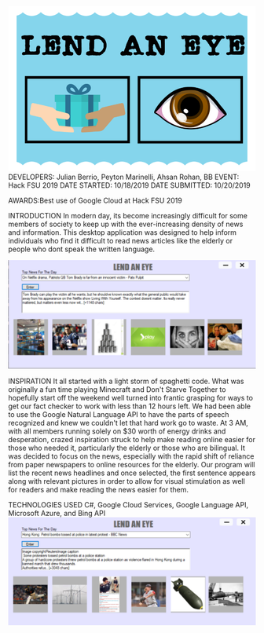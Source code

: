 
![Tom Brady News Demo](photos/Banner.png)
DEVELOPERS: Julian Berrio, Peyton Marinelli, Ahsan Rohan, BB 
EVENT: Hack FSU 2019 
DATE STARTED: 10/18/2019 
DATE SUBMITTED: 10/20/2019

AWARDS:Best use of Google Cloud at Hack FSU 2019

INTRODUCTION
In modern day, its become increasingly difficult for some members of society to keep up with the ever-increasing density of news and information. This desktop application was designed to help inform individuals who find it difficult to read news articles like the elderly or people who dont speak the written language.

![Tom Brady News Demo](photos/Capture.PNG)

INSPIRATION
It all started with a light storm of spaghetti code. What was originally a fun time playing Minecraft and Don't Starve Together to hopefully start off the weekend well turned into frantic grasping for ways to get our fact checker to work with less than 12 hours left. We had been able to use the Google Natural Language API to have the parts of speech recognized and knew we couldn't let that hard work go to waste. At 3 AM, with all members running solely on $30 worth of energy drinks and desperation, crazed inspiration struck to help make reading online easier for those who needed it, particularly the elderly or those who are bilingual. It was decided to focus on the news, especially with the rapid shift of reliance from paper newspapers to online resources for the elderly. Our program will list the recent news headlines and once selected, the first sentence appears along with relevant pictures in order to allow for visual stimulation as well for readers and make reading the news easier for them.

TECHNOLOGIES USED
C#, Google Cloud Services, Google Language API, Microsoft Azure, and Bing API
![Hong Kong Bombing](photos/Capture2.PNG)
